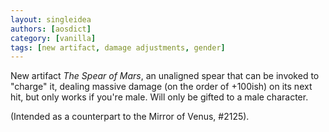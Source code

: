 ```yaml
---
layout: singleidea
authors: [aosdict]
category: [vanilla]
tags: [new artifact, damage adjustments, gender]
---
```

New artifact *The Spear of Mars*, an unaligned spear that can be invoked to "charge" it, dealing massive damage (on the order of +100ish) on its next hit, but only works if you're male. Will only be gifted to a male character.

(Intended as a counterpart to the Mirror of Venus, #2125).
